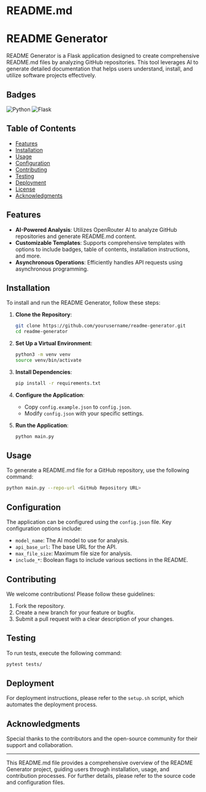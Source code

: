 # README.md

# README Generator

README Generator is a Flask application designed to create comprehensive README.md files by analyzing GitHub repositories. This tool leverages AI to generate detailed documentation that helps users understand, install, and utilize software projects effectively.

## Badges

![Python](https://img.shields.io/badge/Python-100%25-blue)
![Flask](https://img.shields.io/badge/Flask-Application-green)

## Table of Contents

- [Features](#features)
- [Installation](#installation)
- [Usage](#usage)
- [Configuration](#configuration)
- [Contributing](#contributing)
- [Testing](#testing)
- [Deployment](#deployment)
- [License](#license)
- [Acknowledgments](#acknowledgments)

## Features

- **AI-Powered Analysis**: Utilizes OpenRouter AI to analyze GitHub repositories and generate README.md content.
- **Customizable Templates**: Supports comprehensive templates with options to include badges, table of contents, installation instructions, and more.
- **Asynchronous Operations**: Efficiently handles API requests using asynchronous programming.

## Installation

To install and run the README Generator, follow these steps:

1. **Clone the Repository**:
   ```bash
   git clone https://github.com/yourusername/readme-generator.git
   cd readme-generator
   ```

2. **Set Up a Virtual Environment**:
   ```bash
   python3 -m venv venv
   source venv/bin/activate
   ```

3. **Install Dependencies**:
   ```bash
   pip install -r requirements.txt
   ```

4. **Configure the Application**:
   - Copy `config.example.json` to `config.json`.
   - Modify `config.json` with your specific settings.

5. **Run the Application**:
   ```bash
   python main.py
   ```

## Usage

To generate a README.md file for a GitHub repository, use the following command:

```bash
python main.py --repo-url <GitHub Repository URL>
```

## Configuration

The application can be configured using the `config.json` file. Key configuration options include:

- `model_name`: The AI model to use for analysis.
- `api_base_url`: The base URL for the API.
- `max_file_size`: Maximum file size for analysis.
- `include_*`: Boolean flags to include various sections in the README.

## Contributing

We welcome contributions! Please follow these guidelines:

1. Fork the repository.
2. Create a new branch for your feature or bugfix.
3. Submit a pull request with a clear description of your changes.

## Testing

To run tests, execute the following command:

```bash
pytest tests/
```

## Deployment

For deployment instructions, please refer to the `setup.sh` script, which automates the deployment process.

## Acknowledgments

Special thanks to the contributors and the open-source community for their support and collaboration.

---

This README.md file provides a comprehensive overview of the README Generator project, guiding users through installation, usage, and contribution processes. For further details, please refer to the source code and configuration files.
